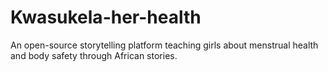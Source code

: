 # Kwasukela-her-health
An open-source storytelling platform teaching girls about menstrual health and body safety through African stories.
